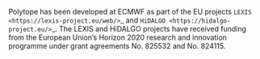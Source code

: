 Polytope has been developed at ECMWF as part of the EU projects `LEXIS <https://lexis-project.eu/web/>`_ and `HiDALGO <https://hidalgo-project.eu/>`_. The LEXIS and HiDALGO projects have received funding from the European Union’s Horizon 2020 research and innovation programme under grant agreements No. 825532 and No. 824115.